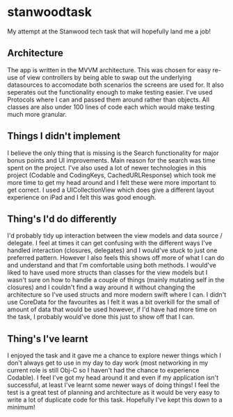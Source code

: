 # stanwoodtask

My attempt at the Stanwood tech task that will hopefully land me a job!

## Architecture

The app is written in the MVVM architecture. This was chosen for easy re-use of view controllers by being able to swap out the underlying datasources to accomodate both scenarios the screens are used for. It also seperates out the functionality enough to make testing easier. I've used Protocols where I can and passed them around rather than objects. All classes are also under 100 lines of code each which would make testing much more granular. 

## Things I didn't implement

I believe the only thing that is missing is the Search functionality for major bonus points and UI improvements. Main reason for the search was time spent on the project. I've also used a lot of newer technologies in this project (Codable and CodingKeys, CachedURLResponse) which took me more time to get my head around and I felt these were more important to get correct. I used a UICollectionView which does give a different layout experience on iPad and I felt this was good enough.

## Thing's I'd do differently

I'd probably tidy up interaction between the view models and data source / delegate. I feel at times it can get confusing with the different ways I've handled interaction (closures, delegates) and I would've stuck to just one preferred pattern. However I also feels this shows off more of what I can do and understand and that I'm comfortable using both methods. I would've liked to have used more structs than classes for the view models but I wasn't sure on how to handle a couple of things (mainly mutating self in the closures) and I couldn't find a way around it without changing the architecture so I've used structs and more modern swift where I can. I didn't use CoreData for the favourites as I felt it was a bit overkill for the small of amount of data that would be used however, if I'd have had more time on the task, I probably would've done this just to show off that I can. 

## Thing's I've learnt

I enjoyed the task and it gave me a chance to explore newer things which I don't always get to use in my day to day work (most networking in my current role is still Obj-C so I haven't had the chance to experience Codable). I feel I've got my head around it and even if my application isn't successful, at least I've learnt some newer ways of doing things! I feel the test is a great test of planning and architecture as it would be very easy to write a lot of duplicate code for this task. Hopefully I've kept this down to a minimum! 
